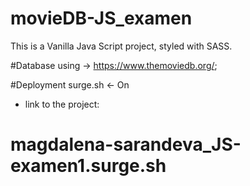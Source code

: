# movieDB-JS_examen

This is a Vanilla Java Script project, styled with SASS.

#Database
using -> https://www.themoviedb.org/;

#Deployment
surge.sh ← On

- link to the project:

# magdalena-sarandeva_JS-examen1.surge.sh
